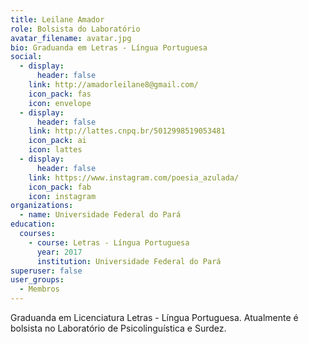 ```yaml
---
title: Leilane Amador
role: Bolsista do Laboratório
avatar_filename: avatar.jpg
bio: Graduanda em Letras - Língua Portuguesa
social:
  - display:
      header: false
    link: http://amadorleilane8@gmail.com/
    icon_pack: fas
    icon: envelope
  - display:
      header: false
    link: http://lattes.cnpq.br/5012998519053481
    icon_pack: ai
    icon: lattes
  - display:
      header: false
    link: https://www.instagram.com/poesia_azulada/
    icon_pack: fab
    icon: instagram
organizations:
  - name: Universidade Federal do Pará
education:
  courses:
    - course: Letras - Língua Portuguesa
      year: 2017
      institution: Universidade Federal do Pará
superuser: false
user_groups:
  - Membros
---
```

Graduanda em Licenciatura Letras - Língua Portuguesa. Atualmente é bolsista no Laboratório de Psicolinguística e Surdez.

